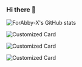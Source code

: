 ### Hi there 👋

<!--
**ForAbby-X/ForAbby-X** is a ✨ _special_ ✨ repository because its `README.md` (this file) appears on your GitHub profile.

Here are some ideas to get you started:

- 🔭 I’m currently working on ...
- 🌱 I’m currently learning ...
- 👯 I’m looking to collaborate on ...
- 🤔 I’m looking for help with ...
- 💬 Ask me about ...
- 📫 How to reach me: ...
- 😄 Pronouns: ...
- ⚡ Fun fact: ...
-->

![ForAbby-X's GitHub stats](https://github-readme-stats.vercel.app/api?username=ForAbby-X&theme=darcula&show_icons=true&hide=contribs,prs&include_all_commits=true&hide_rank=true)

![Customized Card](https://github-readme-stats.vercel.app/api/pin?username=ForAbby-X\&repo=so_long\&theme=darcula)

![Customized Card](https://github-readme-stats.vercel.app/api/pin?username=ForAbby-X\&repo=cub3D\&theme=darcula)

![Customized Card](https://github-readme-stats.vercel.app/api/pin?username=ForAbby-X\&repo=c-vectorlib\&theme=darcula)
